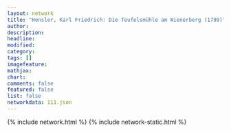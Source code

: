 ```yaml
---
layout: network
title: "Hensler, Karl Friedrich: Die Teufelsmühle am Wienerberg (1799)"
author:
description:
headline:
modified:
category:
tags: []
imagefeature: 
mathjax: 
chart: 
comments: false
featured: false
list: false
networkdata: 111.json
---
```

{% include network.html %}
{% include network-static.html %}
